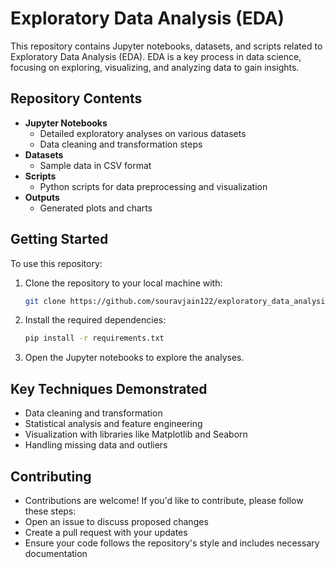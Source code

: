 # Exploratory Data Analysis (EDA)

This repository contains Jupyter notebooks, datasets, and scripts related to Exploratory Data Analysis (EDA). EDA is a key process in data science, focusing on exploring, visualizing, and analyzing data to gain insights.

## Repository Contents
- **Jupyter Notebooks**
  - Detailed exploratory analyses on various datasets
  - Data cleaning and transformation steps
- **Datasets**
  - Sample data in CSV format
- **Scripts**
  - Python scripts for data preprocessing and visualization
- **Outputs**
  - Generated plots and charts

## Getting Started
To use this repository:
1. Clone the repository to your local machine with:
   ```bash
   git clone https://github.com/souravjain122/exploratory_data_analysis.git
2. Install the required dependencies:
   ```bash
   pip install -r requirements.txt
4. Open the Jupyter notebooks to explore the analyses.

## Key Techniques Demonstrated
- Data cleaning and transformation
- Statistical analysis and feature engineering
- Visualization with libraries like Matplotlib and Seaborn
- Handling missing data and outliers
## Contributing
- Contributions are welcome! If you'd like to contribute, please follow these steps:
- Open an issue to discuss proposed changes
- Create a pull request with your updates
- Ensure your code follows the repository's style and includes necessary documentation
